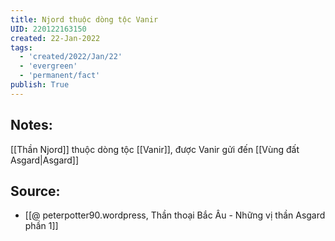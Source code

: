 ```yaml
---
title: Njord thuộc dòng tộc Vanir
UID: 220122163150
created: 22-Jan-2022
tags:
  - 'created/2022/Jan/22'
  - 'evergreen'
  - 'permanent/fact'
publish: True
---
```

## Notes:
[[Thần Njord]] thuộc dòng tộc [[Vanir]], được Vanir gửi đến [[Vùng đất Asgard|Asgard]]

## Source:
- [[@ peterpotter90.wordpress, Thần thoại Bắc Âu - Những vị thần Asgard phần 1]]


